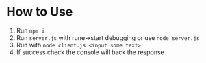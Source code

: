 # How to Use

1. Run `npm i`
2. Run `server.js` with rune->start debugging or use `node server.js`
3. Run with `node client.js <input some text>`
4. If success check the console will back the response

